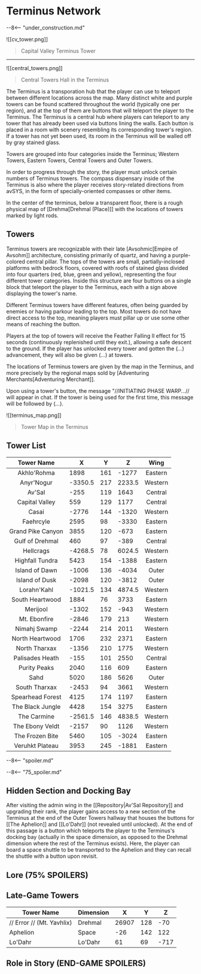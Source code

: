 # Terminus Network

--8<-- "under_construction.md"

![[cv_tower.png]]
> Capital Valley Terminus Tower
---------
![[central_towers.png]]
> Central Towers Hall in the Terminus

The Terminus is a transporation hub that the player can use to teleport between different locations across the map. Many distinct white and purple towers can be found scattered throughout the world (typically one per region), and at the top of them are buttons that will teleport the player to the Terminus. The Terminus is a central hub where players can teleport to any tower that has already been used via buttons lining the walls. Each button is placed in a room with scenery resembling its corresponding tower's region. If a tower has not yet been used, its room in the Terminus will be walled off by gray stained glass.

Towers are grouped into four categories inside the Terminus; Western Towers, Eastern Towers, Central Towers and Outer Towers.

In order to progress through the story, the player must unlock certain numbers of Terminus towers. The compass dispensary inside of the Terminus is also where the player receives story-related directions from avSYS, in the form of specially-oriented compasses or other items.

In the center of the terminus, below a transparent floor, there is a rough physical map of [Drehma[Drehmal (Place)]] with the locations of towers marked by light rods.

## Towers

Terminus towers are recognizable with their late [Avsohmic[Empire of Avsohm]] architecture, consisting primarily of quartz, and having a purple-colored central pillar. The tops of the towers are small, partially-inclosed platforms with bedrock floors, covered with roofs of stained glass divided into four quarters (red, blue, green and yellow), representing the four different tower categories. Inside this structure are four buttons on a single block that teleport the player to the Terminus, each with a sign above displaying the tower's name. 

Different Terminus towers have different features, often being guarded by enemies or having parkour leading to the top. Most towers do not have direct access to the top, meaning players must pillar up or use some other means of reaching the button.

Players at the top of towers will receive the Feather Falling II effect for 15 seconds (continuously replenished until 
they exit.), allowing a safe descent to the ground. If the player has unlocked every tower and gotten the (*...*) advancement, they will also be given (*...*) at towers.

The locations of Terminus towers are given by the map in the Terminus, and more precisely by the regional maps sold by [Adventuring Merchants[Adventuring Merchant]].

Upon using a tower's button, the message "//INITIATING PHASE WARP...// will appear in chat. If the tower is being used for the first time, this message will be followed by (*...*).

![[terminus_map.png]]
> Tower Map in the Terminus

## Tower List

|      **Tower Name**      |  **X**  | **Y** |  **Z**  | **Wing** |
|:------------------------:|---------|-------|---------|:--------:|
| Akhlo'Rohma              | 1898    | 161   | -1277   |Eastern   |
| Anyr'Nogur               | -3350.5 | 217   | 2233.5  |Western   |
| Av'Sal                   | -255    | 119   | 1643    |Central   |
| Capital Valley           | 559     | 129   | 1177    |Central   |
| Casai                    | -2776   | 144   | -1320   |Western   |
| Faehrcyle                | 2595    | 98    | -3330   |Eastern   |
| Grand Pike Canyon        | 3855    | 120   | -673    |Eastern   |
| Gulf of Drehmal          | 460     | 97    | -389    |Central   |
| Hellcrags                | -4268.5 | 78    | 6024.5  |Western   |
| Highfall Tundra          | 5423    | 154   | -1388   |Eastern   |
| Island of Dawn           | -1006   | 136   | -4034   |Outer     |
| Island of Dusk           | -2098   | 120   | -3812   |Outer     |
| Lorahn'Kahl              | -1021.5 | 134   | 4874.5  |Western   |
| South Heartwood          | 1884    | 76    | 3733    |Eastern   |
| Merijool                 | -1302   | 152   | -943    |Western   |
| Mt. Ebonfire             | -2846   | 179   | 213     |Western   |
| Nimahj Swamp             | -2244   | 214   | 2011    |Western   |
| North Heartwood          | 1706    | 232   | 2371    |Eastern   |
| North Tharxax            | -1356   | 210   | 1775    |Western   |
| Palisades Heath          | -155    | 101   | 2550    |Central   |
| Purity Peaks             | 2040    | 116   | 609     |Eastern   |
| Sahd                     | 5020    | 186   | 5626    |Outer     |
| South Tharxax            | -2453   | 94    | 3661    |Western   |
| Spearhead Forest         | 4125    | 174   | 1197    |Eastern   |
| The Black Jungle         | 4428    | 154   | 3275    |Eastern   |
| The Carmine              | -2561.5 | 146   | 4838.5  |Western   |
| The Ebony Veldt          | -2157   | 90    | 1126    |Western   |
| The Frozen Bite          | 5460    | 105   | -3024   |Eastern   |
| Veruhkt Plateau          | 3953    | 245   | -1881   |Eastern   |

--8<-- "spoiler.md"

--8<-- "75_spoiler.md"

## Hidden Section and Docking Bay 

After visiting the admin wing in the [[Repository|Av'Sal Repository]] and upgrading their rank, the player gains access to a new section of the Terminus at the end of the Outer Towers hallway that houses the buttons for [[The Aphelion]] and [[Lo'Dahr]] (not revealed until unlocked). At the end of this passage is a button which teleports the player to the Terminus's docking bay (actually in the space dimension, as opposed to the Drehmal dimension where the rest of the Terminus exists). Here, the player can board a space shuttle to be transported to the Aphelion and they can recall the shuttle with a button upon revisit.

## Lore (75% SPOILERS)

## Late-Game Towers

| Tower Name | Dimension | X | Y | Z |
|-|-|-|-|-|
| // Error // (Mt. Yavhlix) | Drehmal | 26907 | 128 | -70 |
| Aphelion | Space | -26 | 142 | 122 |
| Lo'Dahr | Lo'Dahr | 61 | 69 | -717 |

## Role in Story (END-GAME SPOILERS)


